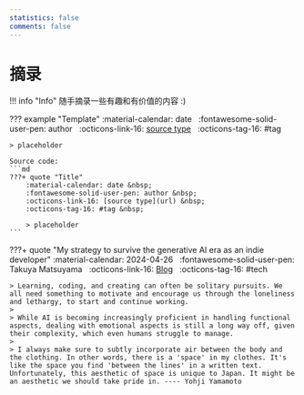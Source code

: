 ```yaml
---
statistics: false
comments: false
---
```


# 摘录

!!! info "Info"
    随手摘录一些有趣和有价值的内容 :)

??? example "Template"
    :material-calendar: date &nbsp;
    :fontawesome-solid-user-pen: author &nbsp;
    :octicons-link-16: [source type](url) &nbsp;
    :octicons-tag-16: #tag &nbsp;

    > placeholder

    Source code:
    ```md
    ???+ quote "Title"
        :material-calendar: date &nbsp;
        :fontawesome-solid-user-pen: author &nbsp;
        :octicons-link-16: [source type](url) &nbsp;
        :octicons-tag-16: #tag &nbsp;

        > placeholder
    ```

???+ quote "My strategy to survive the generative AI era as an indie developer"
    :material-calendar: 2024-04-26 &nbsp;
    :fontawesome-solid-user-pen: Takuya Matsuyama &nbsp;
    :octicons-link-16: [Blog](https://www.devas.life/im-trying-to-sell-my-productive-vibes/) &nbsp;
    :octicons-tag-16: #tech &nbsp;

    > Learning, coding, and creating can often be solitary pursuits. We all need something to motivate and encourage us through the loneliness and lethargy, to start and continue working. 
    >
    > While AI is becoming increasingly proficient in handling functional aspects, dealing with emotional aspects is still a long way off, given their complexity, which even humans struggle to manage. 
    >
    > I always make sure to subtly incorporate air between the body and the clothing. In other words, there is a 'space' in my clothes. It's like the space you find 'between the lines' in a written text. Unfortunately, this aesthetic of space is unique to Japan. It might be an aesthetic we should take pride in. ---- Yohji Yamamoto
